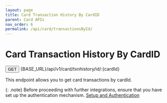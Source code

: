 ```yaml
---
layout: page
title: Card Transaction History By CardID
parent: Card APIs
nav_order: 6
permalink: /api/card/transactionsById/
---
```


# Card Transaction History By CardID

<button type="button" name="button" class="btn btn-purple fs-1">GET</button>
{BASE_URL}/api/v1/card/txnhistory/id/:{cardId}

This endpoint allows you to get card transactions by cardId.

{: .note}
Before proceeding with further integrations, ensure that you have set up the authentication mechanism. [Setup and Authentication](/setup)

